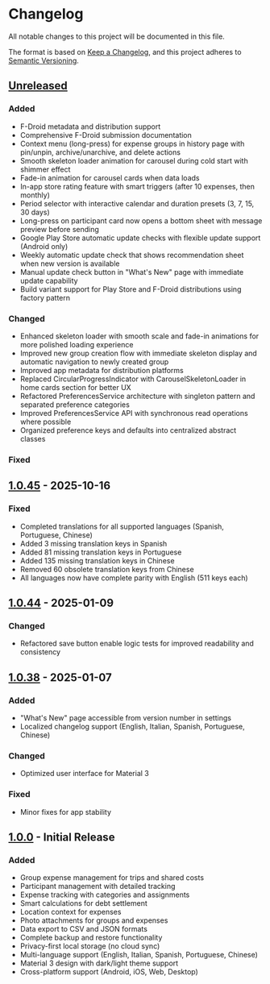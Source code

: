 # Changelog

All notable changes to this project will be documented in this file.

The format is based on [Keep a Changelog](https://keepachangelog.com/en/1.0.0/),
and this project adheres to [Semantic Versioning](https://semver.org/spec/v2.0.0.html).

## [Unreleased]

### Added
- F-Droid metadata and distribution support
- Comprehensive F-Droid submission documentation
- Context menu (long-press) for expense groups in history page with pin/unpin, archive/unarchive, and delete actions
- Smooth skeleton loader animation for carousel during cold start with shimmer effect
- Fade-in animation for carousel cards when data loads
- In-app store rating feature with smart triggers (after 10 expenses, then monthly)
- Period selector with interactive calendar and duration presets (3, 7, 15, 30 days)
- Long-press on participant card now opens a bottom sheet with message preview before sending
- Google Play Store automatic update checks with flexible update support (Android only)
- Weekly automatic update check that shows recommendation sheet when new version is available
- Manual update check button in "What's New" page with immediate update capability
- Build variant support for Play Store and F-Droid distributions using factory pattern

### Changed
- Enhanced skeleton loader with smooth scale and fade-in animations for more polished loading experience
- Improved new group creation flow with immediate skeleton display and automatic navigation to newly created group
- Improved app metadata for distribution platforms
- Replaced CircularProgressIndicator with CarouselSkeletonLoader in home cards section for better UX
- Refactored PreferencesService architecture with singleton pattern and separated preference categories
- Improved PreferencesService API with synchronous read operations where possible
- Organized preference keys and defaults into centralized abstract classes

### Fixed

## [1.0.45] - 2025-10-16

### Fixed
- Completed translations for all supported languages (Spanish, Portuguese, Chinese)
- Added 3 missing translation keys in Spanish
- Added 81 missing translation keys in Portuguese
- Added 135 missing translation keys in Chinese
- Removed 60 obsolete translation keys from Chinese
- All languages now have complete parity with English (511 keys each)

## [1.0.44] - 2025-01-09

### Changed
- Refactored save button enable logic tests for improved readability and consistency

## [1.0.38] - 2025-01-07

### Added
- "What's New" page accessible from version number in settings
- Localized changelog support (English, Italian, Spanish, Portuguese, Chinese)

### Changed
- Optimized user interface for Material 3

### Fixed
- Minor fixes for app stability

## [1.0.0] - Initial Release

### Added
- Group expense management for trips and shared costs
- Participant management with detailed tracking
- Expense tracking with categories and assignments
- Smart calculations for debt settlement
- Location context for expenses
- Photo attachments for groups and expenses
- Data export to CSV and JSON formats
- Complete backup and restore functionality
- Privacy-first local storage (no cloud sync)
- Multi-language support (English, Italian, Spanish, Portuguese, Chinese)
- Material 3 design with dark/light theme support
- Cross-platform support (Android, iOS, Web, Desktop)

[Unreleased]: https://github.com/calca/caravella/compare/v1.0.45...HEAD
[1.0.45]: https://github.com/calca/caravella/compare/v1.0.44...v1.0.45
[1.0.44]: https://github.com/calca/caravella/compare/v1.0.38...v1.0.44
[1.0.38]: https://github.com/calca/caravella/compare/v1.0.0...v1.0.38
[1.0.0]: https://github.com/calca/caravella/releases/tag/v1.0.0
